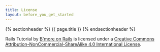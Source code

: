 ```yaml
---
title: License
layout: before_you_get_started
---
```

{% sectionheader %}
  {{ page.title }}
{% endsectionheader %}

<span xmlns:dct="http://purl.org/dc/terms/" property="dct:title">Rails Tutorial</span> by <a xmlns:cc="http://creativecommons.org/ns#" href="http://bmoreonrails.org/" property="cc:attributionName" rel="cc:attributionURL">B'more on Rails</a> is licensed under a <a rel="license" href="http://creativecommons.org/licenses/by-nc-sa/4.0/">Creative Commons Attribution-NonCommercial-ShareAlike 4.0 International License</a>.
